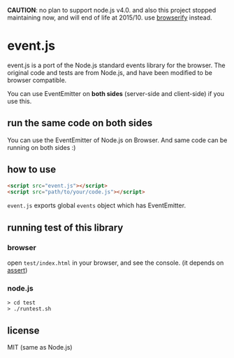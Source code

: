 **CAUTION**: no plan to support node.js v4.0. and also this project stopped maintaining now, and will end of life at 2015/10. use [browserify](http://browserify.org/) instead.

# event.js

event.js is a port of the Node.js standard events library for the browser.
The original code and tests are from Node.js, and have been modified to be browser compatible.

You can use EventEmitter on **both sides** (server-side and client-side) if you use this.


## run the same code on both sides

You can use the EventEmitter of Node.js on Browser.
And same code can be running on both sides :)

## how to use

```html
<script src="event.js"></script>
<script src="path/to/your/code.js"></script>
```

```event.js``` exports global ```events``` object which has EventEmitter.

## running test of this library

### browser

open ```test/index.html``` in your browser,
and see the console.
(it depends on [assert](https://github.com/Jxck/assert))

### node.js

```shell
> cd test
> ./runtest.sh
```

## license

MIT (same as Node.js)

